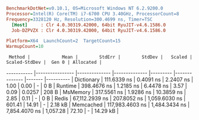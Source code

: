 ``` ini

BenchmarkDotNet=v0.10.1, OS=Microsoft Windows NT 6.2.9200.0
Processor=Intel(R) Core(TM) i7-6700 CPU 3.40GHz, ProcessorCount=8
Frequency=3328120 Hz, Resolution=300.4699 ns, Timer=TSC
  [Host]     : Clr 4.0.30319.42000, 64bit RyuJIT-v4.6.1586.0
  Job-DZPVZX : Clr 4.0.30319.42000, 64bit RyuJIT-v4.6.1586.0

Platform=X64  LaunchCount=2  TargetCount=15  
WarmupCount=10  

```
     Method |            Mean |        StdErr |        StdDev |   Scaled | Scaled-StdDev |  Gen 0 | Allocated |
----------- |---------------- |-------------- |-------------- |--------- |-------------- |------- |---------- |
 Dictionary |     111.6339 ns |     0.4091 ns |     2.2407 ns |     1.00 |          0.00 |      - |       0 B |
    Runtime |     398.4676 ns |     1.2185 ns |     6.4478 ns |     3.57 |          0.09 | 0.0257 |     208 B |
   MsMemory |     317.5561 ns |     1.9286 ns |    10.3859 ns |     2.85 |          0.11 |      - |       0 B |
      Redis |  67,112.2939 ns |   207.8052 ns | 1,059.6030 ns |   601.41 |         14.91 |      - |   2.18 kB |
  Memcached | 117,983.4603 ns | 1,484.3434 ns | 7,854.4070 ns | 1,057.28 |         72.10 |      - |  14.29 kB |
